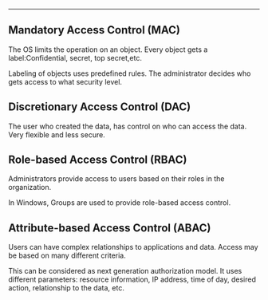 
---

## Mandatory Access Control (MAC)

The OS limits the operation on an object. Every object gets a label:Confidential, secret, top secret,etc. 

Labeling of objects uses predefined rules. The administrator decides who gets access to what security level. 

## Discretionary Access Control (DAC)

The user who created the data, has control on who can access the data.
Very flexible and less secure.

## Role-based Access Control (RBAC)

Administrators provide access to users based on their roles in the organization.

In Windows, Groups are used to provide role-based access control. 

## Attribute-based Access Control (ABAC)

Users can have complex relationships to applications and data. Access may be based on many different criteria. 

This can be considered as next generation authorization model. It uses different parameters: resource information, IP address, time of day, desired action, relationship to the data, etc.

